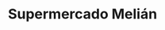 ---
title: "Supermercado Melián"
url: /ciudad-autonoma-de-buenos-aires/supermercado-melian-avenida-melian/
shop: supermercado
---